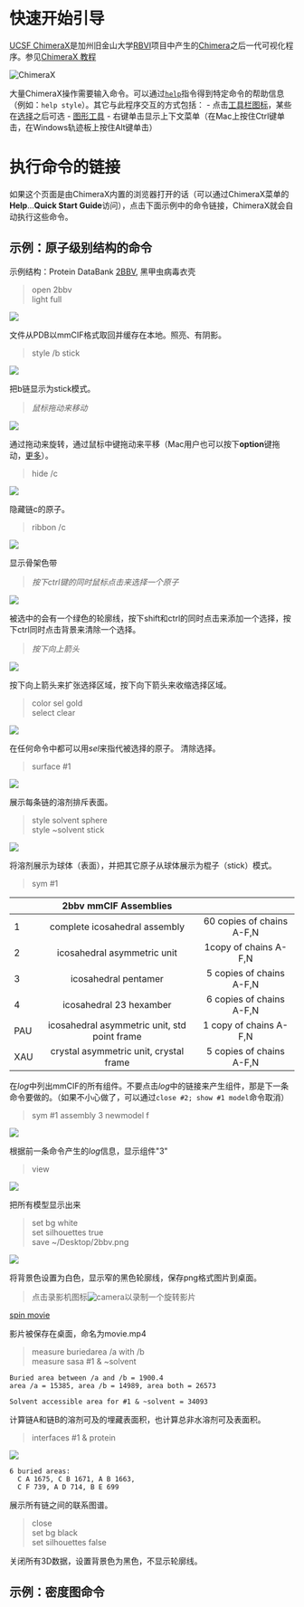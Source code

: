 # 快速开始引导

[UCSF ChimeraX](http://www.rbvi.ucsf.edu/chimerax/)是加州旧金山大学[RBVI](http://www.rbvi.ucsf.edu/)项目中产生的[Chimera](http://www.rbvi.ucsf.edu/chimera/)之后一代可视化程序。参见[ChimeraX 教程](http://www.rbvi.ucsf.edu/chimerax/tutorials.html)

![ChimeraX](https://www.cgl.ucsf.edu/chimerax/docs/quickstart/images/chimerax.png)

大量ChimeraX操作需要输入命令。可以通过[`help`](https://www.cgl.ucsf.edu/chimerax/docs/user/commands/help.html)指令得到特定命令的帮助信息（例如：`help style`）。其它与此程序交互的方式包括：
    - 点击[工具栏图标](https://www.cgl.ucsf.edu/chimerax/docs/user/tools/toolbar.html)，某些在[选择](https://www.cgl.ucsf.edu/chimerax/docs/user/selection.html)之后可选
    - [图形工具](https://www.cgl.ucsf.edu/chimerax/docs/user/index.html#tools)
    - 右键单击显示上下文菜单（在Mac上按住Ctrl键单击，在Windows轨迹板上按住Alt键单击）


# 执行命令的链接

如果这个页面是由ChimeraX内置的浏览器打开的话（可以通过ChimeraX菜单的**Help**...**Quick Start Guide**访问），点击下面示例中的命令链接，ChimeraX就会自动执行这些命令。


## 示例：原子级别结构的命令

示例结构：Protein DataBank [2BBV](http://www.rcsb.org/pdb/explore.do?structureId=2bbv), 黑甲虫病毒衣壳


> open 2bbv  
> light full

![](https://www.cgl.ucsf.edu/chimerax/docs/quickstart/images/colorchain.png)

文件从PDB以mmCIF格式取回并缓存在本地。照亮、有阴影。

> style /b stick

![](https://www.cgl.ucsf.edu/chimerax/docs/quickstart/images/stick.png)

把b链显示为stick模式。

> *鼠标拖动来移动*

![](https://www.cgl.ucsf.edu/chimerax/docs/quickstart/images/shift.png)

通过拖动来旋转，通过鼠标中键拖动来平移（Mac用户也可以按下**option**键拖动，[更多](https://www.cgl.ucsf.edu/chimerax/docs/user/commands/ui.html#mousedefaults)）。

> hide /c

![](https://www.cgl.ucsf.edu/chimerax/docs/quickstart/images/undisplay.png)

隐藏链c的原子。

> ribbon /c

![](https://www.cgl.ucsf.edu/chimerax/docs/quickstart/images/ribbon.png)

显示骨架色带

> *按下ctrl键的同时鼠标点击来选择一个原子*

![](https://www.cgl.ucsf.edu/chimerax/docs/quickstart/images/select.png)

被选中的会有一个绿色的轮廓线，按下shift和ctrl的同时点击来添加一个选择，按下ctrl同时点击背景来清除一个选择。

> *按下向上箭头*

![](https://www.cgl.ucsf.edu/chimerax/docs/quickstart/images/uparrow.png)

按下向上箭头来扩张选择区域，按下向下箭头来收缩选择区域。

> color sel gold  
> select clear

![](https://www.cgl.ucsf.edu/chimerax/docs/quickstart/images/color.png)

在任何命令中都可以用*sel*来指代被选择的原子。
清除选择。

> surface #1

![](https://www.cgl.ucsf.edu/chimerax/docs/quickstart/images/surface.png)

展示每条链的溶剂排斥表面。

> style solvent sphere  
> style ~solvent stick

![](https://www.cgl.ucsf.edu/chimerax/docs/quickstart/images/water.png)

将溶剂展示为球体（表面），并把其它原子从球体展示为棍子（stick）模式。

> sym #1

||2bbv mmCIF Assemblies||
|:--|:--:|:--:|
|1 | complete icosahedral assembly | 60 copies of chains A-F,N|
|2 | icosahedral asymmetric unit| 1copy of chains A-F,N|
|3| icosahedral pentamer | 5 copies of chains A-F,N|
|4| icosahedral 23 hexamber | 6 copies of chains A-F,N|
|PAU| icosahedral asymmetric unit, std point frame| 1 copy of chains A-F,N|
|XAU| crystal asymmetric unit, crystal frame | 5 copies of chains A-F,N|

在*log*中列出mmCIF的所有组件。不要点击*log*中的链接来产生组件，那是下一条命令要做的。（如果不小心做了，可以通过`close #2; show #1 model`命令取消）

> sym #1 assembly 3 newmodel f

![](https://www.cgl.ucsf.edu/chimerax/docs/quickstart/images/assembly3.png)

根据前一条命令产生的*log*信息，显示组件"3"

> view

![](https://www.cgl.ucsf.edu/chimerax/docs/quickstart/images/view3.png)

把所有模型显示出来

> set bg white  
> set silhouettes true  
> save ~/Desktop/2bbv.png

![](https://www.cgl.ucsf.edu/chimerax/docs/quickstart/images/view3nice.png)

将背景色设置为白色，显示窄的黑色轮廓线，保存png格式图片到桌面。

> 点击录影机图标![camera](https://www.cgl.ucsf.edu/chimerax/docs/user/tools/shortcut-icons/video.png ':size=20x20')以录制一个旋转影片

[spin movie](../doc/media/quick_start_guide_spin.mp4 ':include')

影片被保存在桌面，命名为movie.mp4

> measure buriedarea /a with /b   
> measure sasa #1 & ~solvent

```log
Buried area between /a and /b = 1900.4
area /a = 15385, area /b = 14989, area both = 26573

Solvent accessible area for #1 & ~solvent = 34093
```

计算链A和链B的溶剂可及的埋藏表面积，也计算总非水溶剂可及表面积。

> interfaces #1 & protein

![](https://www.cgl.ucsf.edu/chimerax/docs/quickstart/images/contacts.png)

```log
6 buried areas: 
  C A 1675, C B 1671, A B 1663,
  C F 739, A D 714, B E 699
```

展示所有链之间的联系图谱。

> close  
> set bg black  
> set silhouettes false

关闭所有3D数据，设置背景色为黑色，不显示轮廓线。


## 示例：密度图命令

